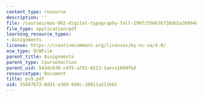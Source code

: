 ```yaml
---
content_type: resource
description: ''
file: /courses/mas-962-digital-typography-fall-1997/556676720dd1a369948c20811a221661_ps9.pdf
file_type: application/pdf
learning_resource_types:
- Assignments
license: https://creativecommons.org/licenses/by-nc-sa/4.0/
ocw_type: OCWFile
parent_title: Assignments
parent_type: CourseSection
parent_uid: 543dc638-c4f5-a742-6523-1aeca169dfbd
resourcetype: Document
title: ps9.pdf
uid: 55667672-0dd1-a369-948c-20811a221661
---
```

